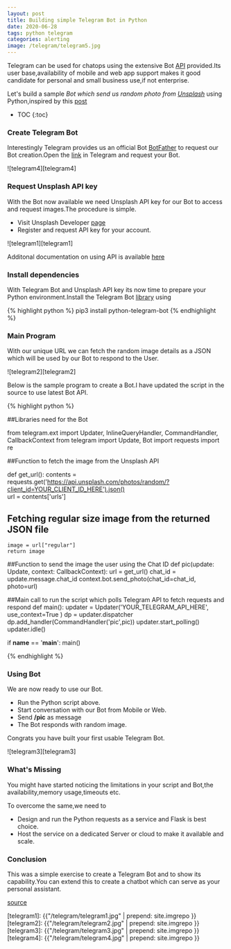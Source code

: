 ```yaml
---
layout: post
title: Building simple Telegram Bot in Python
date: 2020-06-28
tags: python telegram
categories: alerting
image: /telegram/telegram5.jpg
---
```


Telegram can be used for chatops using the extensive Bot [API](https://core.telegram.org/bots/api) provided.Its user base,availability of mobile and web app support makes it good candidate for personal and small business use,if not enterprise.

Let's build a sample *Bot which send us random photo from [Unsplash](https://unsplash.com/)* using Python,inspired by this [post](https://www.freecodecamp.org/news/learn-to-build-your-first-bot-in-telegram-with-python-4c99526765e4/)

* TOC 
{:toc}

### Create Telegram Bot 

Interestingly Telegram provides us an official Bot [BotFather](https://telegram.me/BotFather) to request our Bot creation.Open the [link](https://telegram.me/BotFather) in Telegram and request your Bot.

![telegram4][telegram4]

### Request Unsplash API key

With the Bot now available we need Unsplash API key for our Bot to access and request images.The procedure is simple.
- Visit Unsplash Developer [page](https://unsplash.com/developers)
- Register and request API key for your account.

![telegram1][telegram1]

Additonal documentation on using API is available [here](https://unsplash.com/documentation)


### Install dependencies

With Telegram Bot and Unsplash API key its now time to prepare your Python environment.Install the Telegram Bot [library](https://github.com/python-telegram-bot/python-telegram-bot/) using

{% highlight python %}
pip3 install python-telegram-bot
{% endhighlight %}

### Main Program

With our unique URL we can fetch the random image details as a JSON which will be used by our Bot to respond to the User.

![telegram2][telegram2]

Below is the sample program to create a Bot.I have updated the script in the source to use latest Bot API.



{% highlight python %}

##Libraries need for the Bot

from telegram.ext import Updater, InlineQueryHandler, CommandHandler, CallbackContext
from telegram import Update, Bot
import requests
import re

##Function to fetch the image from the Unsplash API

def get_url():
    contents = requests.get('https://api.unsplash.com/photos/random/?client_id=YOUR_CLIENT_ID_HERE').json()    
    url = contents['urls']
## Fetching regular size image from the returned JSON file    
    image = url["regular"]
    return image

##Function to send the image the user using the Chat ID
def pic(update: Update, context: CallbackContext):
    url = get_url()
    chat_id = update.message.chat_id
    context.bot.send_photo(chat_id=chat_id, photo=url)

##Main call to run the script which polls Telegram API to fetch requests and respond
def main():
    updater = Updater('YOUR_TELEGRAM_API_HERE', use_context=True )
    dp = updater.dispatcher
    dp.add_handler(CommandHandler('pic',pic))
    updater.start_polling()
    updater.idle()

if __name__ == '__main__':
    main()

{% endhighlight %}

### Using Bot

We are now ready to use our Bot.

- Run the Python script above.
- Start conversation with our Bot from Mobile or Web.
- Send **/pic** as message
- The Bot responds with random image.

Congrats you have built your first usable Telegram Bot.

![telegram3][telegram3]

### What's Missing

You might have started noticing the limitations in your script and Bot,the availability,memory usage,timeouts etc.

To overcome the same,we need to

- Design and run the Python requests as a service and Flask is best choice.
- Host the service on a dedicated Server or cloud to make it available and scale.

### Conclusion

This was a simple exercise to create a Telegram Bot and to show its capability.You can extend this to create a chatbot which can serve as your personal assistant.



[source](https://www.freecodecamp.org/news/learn-to-build-your-first-bot-in-telegram-with-python-4c99526765e4/)

[telegram1]: {{"/telegram/telegram1.jpg" | prepend: site.imgrepo }}
[telegram2]: {{"/telegram/telegram2.jpg" | prepend: site.imgrepo }}
[telegram3]: {{"/telegram/telegram3.jpg" | prepend: site.imgrepo }}
[telegram4]: {{"/telegram/telegram4.jpg" | prepend: site.imgrepo }}